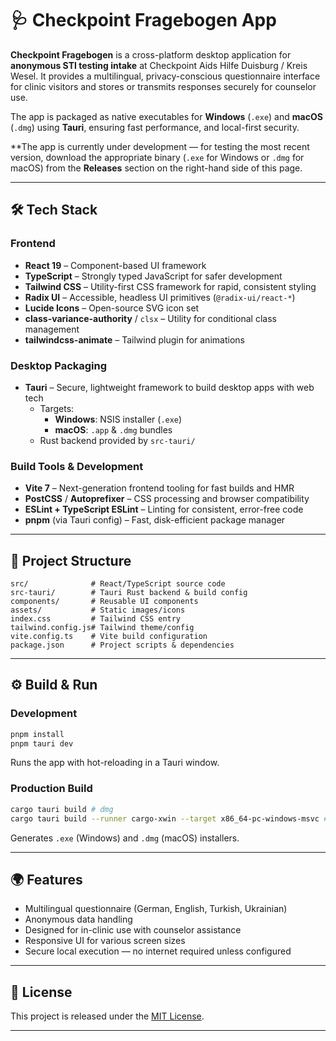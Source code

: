 # 🩺 Checkpoint Fragebogen App

**Checkpoint Fragebogen** is a cross-platform desktop application for **anonymous STI testing intake** at Checkpoint Aids Hilfe Duisburg / Kreis Wesel. It provides a multilingual, privacy-conscious questionnaire interface for clinic visitors and stores or transmits responses securely for counselor use.

The app is packaged as native executables for **Windows** (`.exe`) and **macOS** (`.dmg`) using **Tauri**, ensuring fast performance, and local-first security. 

**The app is currently under development — for testing the most recent version, download the appropriate binary (`.exe` for Windows or `.dmg` for macOS) from the **Releases** section on the right-hand side of this page.

---

## 🛠 Tech Stack

### **Frontend**
- **React 19** – Component-based UI framework
- **TypeScript** – Strongly typed JavaScript for safer development
- **Tailwind CSS** – Utility-first CSS framework for rapid, consistent styling
- **Radix UI** – Accessible, headless UI primitives (`@radix-ui/react-*`)
- **Lucide Icons** – Open-source SVG icon set
- **class-variance-authority** / `clsx` – Utility for conditional class management
- **tailwindcss-animate** – Tailwind plugin for animations

### **Desktop Packaging**
- **Tauri** – Secure, lightweight framework to build desktop apps with web tech  
  - Targets:  
    - **Windows**: NSIS installer (`.exe`)  
    - **macOS**: `.app` & `.dmg` bundles  
  - Rust backend provided by `src-tauri/`

### **Build Tools & Development**
- **Vite 7** – Next-generation frontend tooling for fast builds and HMR
- **PostCSS** / **Autoprefixer** – CSS processing and browser compatibility
- **ESLint + TypeScript ESLint** – Linting for consistent, error-free code
- **pnpm** (via Tauri config) – Fast, disk-efficient package manager

---

## 📂 Project Structure
```
src/              # React/TypeScript source code
src-tauri/        # Tauri Rust backend & build config
components/       # Reusable UI components
assets/           # Static images/icons
index.css         # Tailwind CSS entry
tailwind.config.js# Tailwind theme/config
vite.config.ts    # Vite build configuration
package.json      # Project scripts & dependencies
```

---

## ⚙️ Build & Run

### **Development**
```bash
pnpm install
pnpm tauri dev
```
Runs the app with hot-reloading in a Tauri window.

### **Production Build**
```bash
cargo tauri build # dmg
cargo tauri build --runner cargo-xwin --target x86_64-pc-windows-msvc # exe
```
Generates `.exe` (Windows) and `.dmg` (macOS) installers.

---

## 🌍 Features
- Multilingual questionnaire (German, English, Turkish, Ukrainian)
- Anonymous data handling
- Designed for in-clinic use with counselor assistance
- Responsive UI for various screen sizes
- Secure local execution — no internet required unless configured

---

## 📄 License
This project is released under the [MIT License](LICENSE).

---


